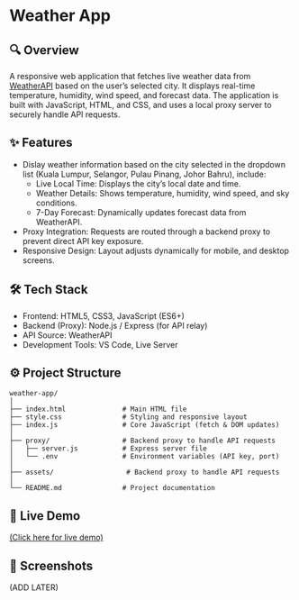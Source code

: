 # Weather App

## 🔍 Overview
A responsive web application that fetches live weather data from [WeatherAPI](https://www.weatherapi.com/) based on the user’s selected city.
It displays real-time temperature, humidity, wind speed, and forecast data.
The application is built with JavaScript, HTML, and CSS, and uses a local proxy server to securely handle API requests.

## ✨ Features
- Dislay weather information based on the city selected in the dropdown list (Kuala Lumpur, Selangor, Pulau Pinang, Johor Bahru), include:
  - Live Local Time: Displays the city’s local date and time.
  - Weather Details: Shows temperature, humidity, wind speed, and sky conditions.
  - 7-Day Forecast: Dynamically updates forecast data from WeatherAPI.
- Proxy Integration: Requests are routed through a backend proxy to prevent direct API key exposure.
- Responsive Design: Layout adjusts dynamically for mobile, and desktop screens.

## 🛠️ Tech Stack
- Frontend: HTML5, CSS3, JavaScript (ES6+)
- Backend (Proxy): Node.js / Express (for API relay)
- API Source: WeatherAPI
- Development Tools: VS Code, Live Server

## ⚙️ Project Structure
```
weather-app/
│
├── index.html              # Main HTML file
├── style.css               # Styling and responsive layout
├── index.js                # Core JavaScript (fetch & DOM updates)
│
├── proxy/                  # Backend proxy to handle API requests
│   ├── server.js           # Express server file
│   └── .env                # Environment variables (API key, port)
│
├── assets/                  # Backend proxy to handle API requests
│
└── README.md               # Project documentation
```

## 🚀 Live Demo
[(Click here for live demo)](https://zen-yee.github.io/Basic-Weather-App/)

## 📸 Screenshots
(ADD LATER)

